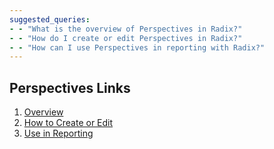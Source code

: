 ```yaml
---
suggested_queries:
- - "What is the overview of Perspectives in Radix?"
- - "How do I create or edit Perspectives in Radix?"
- - "How can I use Perspectives in reporting with Radix?"
---
```

## Perspectives Links

1. [Overview](https://help.radix.com/hc/en-us/articles/9149466388621-Perspectives-Overview-Video-)
2. [How to Create or Edit](https://help.radix.com/hc/en-us/articles/9149474701197-How-to-Create-or-Edit-Perspectives-Video-)
3. [Use in Reporting](https://help.radix.com/hc/en-us/articles/9149373639693-Perspectives-Use-in-Reporting-Video-)